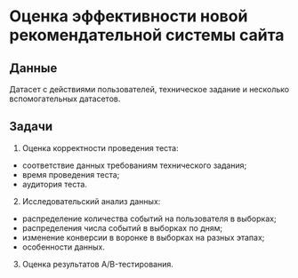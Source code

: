 # Оценка эффективности новой рекомендательной системы сайта

## Данные
Датасет с действиями пользователей, техническое задание и несколько вспомогательных датасетов.

## Задачи
1. Оценка корректности проведения теста:
- соответствие данных требованиям технического задания;
- время проведения теста;
- аудитория теста.
2. Исследовательский анализ данных:
- распределение количества событий на пользователя в выборках;
- распределения числа событий в выборках по дням;
- изменение конверсии в воронке в выборках на разных этапах;
- особенности данных.
3. Оценка результатов A/B-тестирования.

